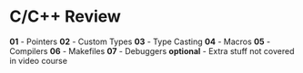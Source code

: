 # C/C++ Review

**01** - Pointers 
**02** - Custom Types 
**03** - Type Casting 
**04** - Macros 
**05** - Compilers 
**06** - Makefiles 
**07** - Debuggers 
**optional** - Extra stuff not covered in video course 
